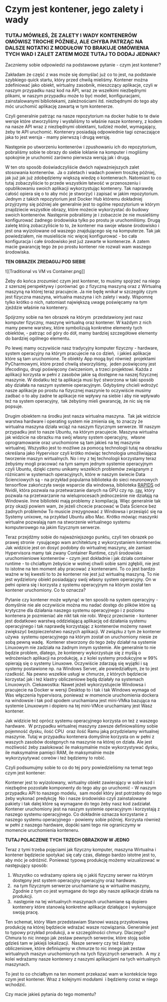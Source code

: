# Czym jest kontener, jego zalety i wady

### TUTAJ MÓWIŁEŚ, ŻE ZALETY I WADY KONTENERÓW OMÓWISZ TROCHE PÓŹNIEJ, ALE CHYBA PATRZĄC NA DALSZE NOTATKI Z MODUŁOW TO BRAKUJE OMÓWIENIA TYCH WAD I ZALET ZATEM MOZE TUTAJ TO DODAJ JEDNAK?

Zaczniemy sobie odpowiedzi na podstawowe pytanie - czym jest kontener?

Zakładam że część z was może się domyślać już co to jest, na podstawie szybkiego quick startu, który przed chwilą mieliśmy. Kontener można zdefiniować jako obiekt, wirtualny zasobnik, mieszczący aplikacje, czyli w naszym przypadku nasz kod na API, wraz ze wszelkimi niezbędnymi plikami, w naszym przypadku może to być model, konfiguracjami, zainstalowanymi bibliotekami, zależnościami itd. niezbędnymi do tego aby móc uruchomić aplikację zawartą w tym kontenerze.

Czyli generalnie patrząc na nasze repozytorium na docker hubie to te dwie wersje które stworzyliśmy i wysłaliśmy to właśnie nasze kontenery, z kodem na nasze API wraz z niezbędnymi obiektami, tudzież model, wymagający, żeby te API uruchomić. Kontenery posiadają odpowiednie tagi oznaczające jaka to jest wersja - mamy pierwszą i drugą wersję. 

Następnie po utworzeniu kontenerów i zpushowaniu ich do repozytorium, pobraliśmy sobie te obrazy do siebie loklanie na komputer i mogliśmy spokojnie je uruchomić zarówno pierwsza wersją jak i drugą.

W ten oto sposób doświadczyliście dwóch najważniejszych zalet stosowania kontenerów.  Ja o zaletach i wadach powiem troszkę później, jak już jak już zdobędziemy większą wiedzę o kontenerach. Natomiast to co tutaj zobaczyliście to przede wszystkim łatwość w przenoszeniu i opublikowaniu swoich aplikacji wykorzystując kontenery. Tak naprawdę całość opiera się o to aby móc je stworzyć i zapisać w jakim repozytorium.  Jednym z takich repozytorium jest Docker Hub któremu dokładniej przyjrzymy się później ale generalnie jest to ogólne repozytorium w którym znajdziecie wszystkie obrazy, które możecie wykorzystać do budowy swoich kontenerów. Następnie pobraliśmy je i zobaczcie że nie musieliśmy konfigurować żadnego środowiska tylko po prostu je uruchomiliśmy. Drugą zaletę którą zobaczyliście to to, że kontener ma swoje własne środowisko i jest ona wyizolowane od waszego znajdującego się na komputerze. Tak jak powiedziałem, nie musieliście nic więcej konfigurować - bo cała konfiguracja i całe środowisko jest już zawarte w kontenerze. A zatem macie gwarancję tego że po prostu kontener nie rozwali wam waszego środowiska. 
  
**TEN OBRAZEK ZREDAGUJ POD SIEBIE**

![[Traditional vs VM vs Container.png]]  

Żeby do końca zrozumieć czym jest kontener, to musimy spojrzeć na niego z szerszej perspektywy i porównać go z fizyczną maszyną oraz z Wirtualną maszyną na której teraz pracujecie. Ja nie będę wnikał w szczegóły czym jest fizyczna maszyna, wirtualna maszyna i ich zalety i wady. Wspomnę tylko krótko o nich, natomiast największą uwagę poświęcamy na tym zjeździe właśnie na kontenery.

Spójrzmy sobie na ten obrazek na którym  przedstawiony jest nasz komputer fizyczny, maszynę wirtualną oraz kontener. W każdym z nich mamy pewne warstwy, które symbolizują konkretne elementy tych obiektów, - patrząc od góry do dół, mamy bardziej szczegółowe elementy do bardziej ogólnego elementu.

Po lewej mamy oczywiście nasz tradycyjny komputer fizyczny - hardware,  system operacyjny na którym pracujecie na co dzień,  i jakieś aplikacje które są tam uruchomione. Te obiekty App mogą być również  projektami PyCharmowymi, które przed chwilą stworzyliśmy,  jeden poświęcony jest lifecodingu, drugi poświęcony ćwiczeniom, a trzeci projektowi. Każda z aplikacji korzysta w pełni z zasobów jakie są dostępne na naszej fizycznej maszynie. W dodatku też ta aplikacja musi być stworzona w taki sposób aby działała na naszym systemie operacyjnym. Gdybyśmy chcieli wdrożyć nasze aplikacje po prostu na fizycznej maszynie to oczywiście musimy zadbać o to aby żadne te aplikacje nie wpływy na siebie i aby nie wpływało też na system operacyjny,  tak żebyśmy mieli gwarancję, że nic się nie popsuje.  

Drugim obiektem na środku jest nasza wirtualna maszyna.  Tak jak widzicie warstwa hardware i operating system nie zmienia się, to znaczy że wirtualna maszyna działa wciąż na naszym fizycznym serwerze. W naszym przypadku jest to nasze Ubuntu, na którym pracujecie. Maszyna wirtualna jak widzicie na obrazku ma swój własny system operacyjny,  własne oprogramowanie oraz uruchomione są tam jakieś na tej maszynie wirtualnej. Wszystko jest to możliwe za pomocą technologii tutaj na obrazku określana jako Hypervisor czyli krótko mówiąc technologia umożliwiająca tworzenie maszyn wirtualnych. No i my z tej technologii korzystamy teraz żebyśmy mogli pracować na tym samym jednym systemie operacyjnym czyli Ubuntu, dzięki czemu unikamy wszelkich problemów związanym z różnicami w systemach operacyjnych, które w naszym świecie Data Scienciowych są - na przykład popularna biblioteka do sieci neuronowych tensorflow zakończyła swoje wsparcie dla windowsa, biblioteka [RAPIDS](https://rapids.ai/) od Nvidii, która pozwala na przetwarzanie danych na GPU czy np. [ray]([https://www.ray.io/](https://www.ray.io/)), który pozwala na przetwarzanie na wieluprocesach jednocześnie nie działają na Windowsie. Inne biblioteki mają problemy z kompilacją. Więc generalnie tak przy okazji powiem wam, że jeżeli chcecie pracować w Data Science bez żadnych problemów To musicie zrezygnować z Windowsa i przesiąść się na Systemy unixowe, na przykład Ubuntu albo Mac. Krótko mówiąc maszynki wirtualne pozwalają nam na stworzenie wirtualnego systemu komputerowego na jakim fizycznym serwerze.   

Teraz przejdźmy sobie do najważniejszego punktu, czyli ten obrazek po prawej stronie  rysującego wam architekturę z wykorzystaniem kontenerów. Jak widzicie jest on dosyć podobny do wirtualnej maszyny, ale zamiast Hypervisora mamy tak zwany Container Runtime, czyli środowisko uruchomieniowe kontenerów - czym jest dokładnie i jak działa container runtime - to chciałbym żebyście w wolnej chwili sobie sami zgłębili, nie jest to istotne na ten moment aby pracować z kontenerami. To co jest bardzo ważne w tej kwestii to to że kontener nie jest już wirtualną maszyną. To nie jest wydzielony obiekt posiadający swój własny system operacyjny. On w pełni opiera się i korzysta z systemu operacyjnym na którym został ten kontener uruchomiony. Co to oznacza? 

Pytanie czy kontener może wpłynąć w ten sposób na system operacyjny - domyślnie nie ale oczywiście można mu nadać dostęp do plików które są krytyczne dla działania naszego systemu operacyjnego i z poziomu kontenera je pozmieniać ale nikt tak nie robi. Wręcz przeciwnie - kontener jest dodatkowo warstwą oddzielającą aplikację od działania systemu operacyjnego i tak naprawdę korzystając z kontenerów możemy nawet zwiększyć bezpieczeństwo naszych aplikacji. W związku z tym że kontener używa  systemu operacyjnego na którym został on uruchomiony niesie ze sobą pewną wadę.  Kontener stworzony do tego żeby działał na systemie Linuxowym nie zadziała na żadnym innym systemie. Ale generalnie to nie będzie problem, dlatego, że kontenery wykorzystuje się z myślą o wdrożeniach aplikacji na produkcję, a z kolei systemy produkcyjne w 99% opierają się o systemy Linuxowe. Oczywiście zdarzają się wyjątki i są systemy postawione np. na Windows Server, ale powiedziałbym, że to jest rzadkość. Na pewno wszelkie usługi w chmurze, z których będziecie korzystać jak i też klastry obliczeniowe będą działały na systemach Linuxowych. Ciekawostka: Nawet jeżeli wykorzystujecie Windowsa i pracujecie na Docker w wersji Desktop to i tak i tak Windows wymaga od Was włączenia hypervisora, ponieważ w momencie uruchomienia dockera na windowsie i tak pod spodem uruchamiana jest mini-VMka bazująca na systemie Linuxowym i dopiero na tej mini-VMce uruchamiany jest Wasz kontener. 
  
Jak widzicie też oprócz systemu operacyjnego korzysta on też z waszego hardware.  W przypadku wirtualnej maszyny zawsze definiowaliśmy sobie pojemność dysku, ilość CPU  oraz ilość Ramu jaką przydzielamy wirtualnej maszynie. Tutaj w przypadku kontenera domyślnie korzysta on w pełni z waszych zasobów dostępnych na maszynie na której on działa. Ale jest możliwość żeby zaalokować ile maksymalnie może wykorzystywać dysku, ile maksymalnie pamięci RAM, ile maksymalnie może wykorzysytywać coreów i też będziemy to robić.  

Czyli podsumujmy sobie to co do tej pory powiedzieliśmy na temat tego czym jest kontener: 

Kontener jest to wyizolowany, wirtualny obiekt zawierający w sobie kod i niezbędne pozostałe komponenty do tego aby go uruchomić - W naszym przypadku API to naszego modelu,  sam model który jest potrzebny do tego żeby wykonać predykcję  No i nasze środowisko czyli zainstalowane pakiety i tak dalej które są wymagane do tego żeby nasz kod zadziałał. Kontener uruchomiony jest na naszym systemie operacyjnym i korzystają z naszego systemu operacyjnego. Co dokładnie oznacza korzystanie z naszego systemu operacyjnego - powiemy sobie później. Korzysta również w pełni z naszego hardware, dopóki sami tego nie ograniczymy w momencie uruchomienia konteneru. 

**TUTAJ POLACZENIE TYCH TRZECH OBRAZKOW W JEDNO**

Teraz z tymi trzeba pojęciami jak fizyczny komputer, maszyna Wirtualna i kontener będziecie spotykać się cały czas, dlatego bardzo istotne jest to, aby móc je odróżnić. Ponieważ typową produkcję możemy wizualizować w następujący sposób:

1. Wszystko co wdrażamy opiera się o jakiś fizyczny serwer na którym dostępny jest system operacyjny operacyjny oraz hardware. 
2.  na tym fizycznym serwerze uruchamiane są w wirtualne maszyny,  Zgodnie z tym co jest wymagane do tego aby nasze aplikacje działa na produkcji.
3.  następnie na tej wirtualnych maszynach uruchamiane są dopiero kontenery które stanowią konkretne aplikacje działające i wykonujące swoją pracę.
  
Ten schemat, który Wam przedstawiam Stanowi waszą przysłowiową produkcję na której będziecie wdrażać wasze rozwiązania. Generalnie jest to typowy przykład produkcji, a w szczególności chmury. Dlaczego?  Chmura to nic innego jak zestaw pewnych serwerów, które stoją sobie gdzieś tam w jakiejś lokalizacji.  Nasze serwery czy też klastry obliczeniowe, które definiujemy w chmurze to nic innego jak zestaw wirtualnych maszyn uruchomionych na tych fizycznych serwerach.  A my z kolei wdrażamy nasze kontenery z naszymi aplikacjami na tych wirtualnych maszynach. 

To jest to co chciałbym na ten moment przekazać wam w kontekście tego czym jest kontener. Wraz z kolejnymi modułami  i będziemy coraz w niego wchodzić. 

Czy macie jakieś pytania do tego momentu?



